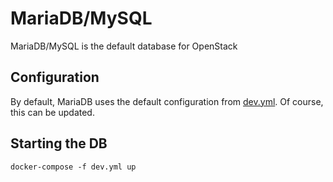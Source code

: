 # MariaDB/MySQL

MariaDB/MySQL is the default database for OpenStack

## Configuration

By default, MariaDB uses the default configuration from [dev.yml](dev.yml). Of course, this can be updated.

## Starting the DB

    docker-compose -f dev.yml up